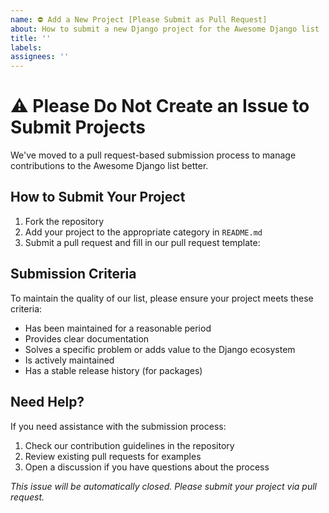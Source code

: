 ```yaml
---
name: ⛔️ Add a New Project [Please Submit as Pull Request]
about: How to submit a new Django project for the Awesome Django list
title: ''
labels: 
assignees: ''
---
```


# ⚠️ Please Do Not Create an Issue to Submit Projects

We've moved to a pull request-based submission process to manage contributions to the Awesome Django list better.

## How to Submit Your Project

1. Fork the repository
2. Add your project to the appropriate category in `README.md`
3. Submit a pull request and fill in our pull request template:

## Submission Criteria

To maintain the quality of our list, please ensure your project meets these criteria:
- Has been maintained for a reasonable period
- Provides clear documentation
- Solves a specific problem or adds value to the Django ecosystem
- Is actively maintained
- Has a stable release history (for packages)

## Need Help?

If you need assistance with the submission process:
1. Check our contribution guidelines in the repository
2. Review existing pull requests for examples
3. Open a discussion if you have questions about the process

*This issue will be automatically closed. Please submit your project via pull request.*
